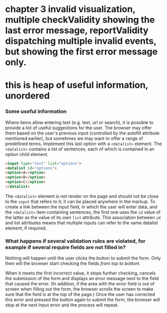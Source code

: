# chapter 3 invalid visualization, multiple checkValidity showing the last error message, reportValidity dispatching multiple invalid events, but showing the first error message only. 
 
 
 # this is  heap of useful information, unordered
 
 
 
  
 
 
 
 
 ### Some useful information
 
 
 Where items allow entering text (e.g. text, url or search), it is possible to provide a list of useful suggestions for the user. The browser may offer them based on the user's previous input (controlled by the autofill attribute mentioned earlier), but sometimes we may want to offer a range of predefined terms. Implement this last option with a `<datalist>` element. The `<datalist>` contains a list of sentences, each of which is contained in an option child element.
 
 ```html
<input type="text" list="options">
<datalist id="options">
 <option>A</option>
 <option>B</option>
 <option>C</option>
 </datalist>
```
 The `<datalist>` element is not render on the page and should not be close to the `input` that refers to it; it can be placed anywhere in the markup. To create a link between the input field, in which the user will enter data, and the `<datalist>` item containing sentences, the first one uses the `id` value of the latter as the value of its own `list` attribute.
 This association between `id` and list attributes means that multiple inputs can refer to the same datalist element, if required.
 
 
### What happens if several validation rules are violated, for example if several require fields are not filled in? 
 
 Nothing will happen until the user clicks the button to submit the form. Only then will the browser start checking the fields _from top to bottom_. 
 
 When it meets the first incorrect value, it stops further checking, cancels the submission of the form and displays an error message next to the field that caused the error. (In addition, if the area with the error field is out of screen when filling out the form, the browser scrolls the screen to make sure that the field is at the top of the page.) Once the user has corrected this error and pressed the button again to submit the form, the browser will stop at the next input error and the process will repeat.